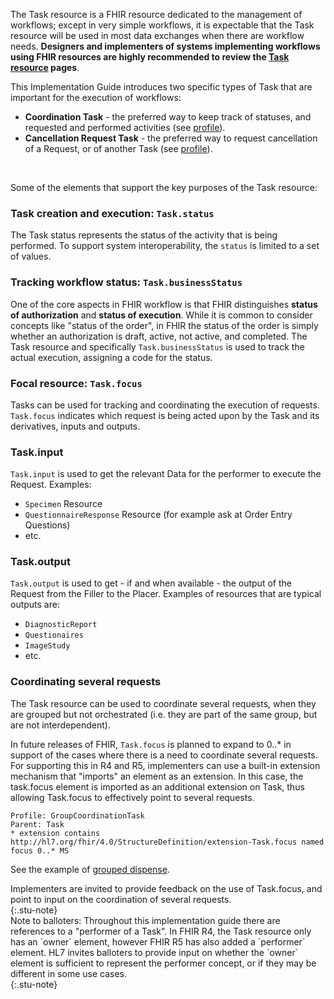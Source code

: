 The Task resource is a FHIR resource dedicated to the management of workflows; 
except in very simple workflows, it is expectable that the Task resource will be used in most data exchanges when there are workflow needs. 
**Designers and implementers of systems implementing workflows using FHIR resources are highly recommended to review the [Task resource](https://hl7.org/fhir/Task) pages**.


This Implementation Guide introduces two specific types of Task that are important for the execution of workflows:
* **Coordination Task** - the preferred way to keep track of statuses, and requested and performed activities (see [profile](StructureDefinition-coordination-task.html)).
* **Cancellation Request Task** - the preferred way to request cancellation of a Request, or of another Task (see [profile](StructureDefinition-cancellation-request-task.html)).  

<br>

Some of the elements that support the key purposes of the Task resource:

### Task creation and execution: **`Task.status`** 
The Task status represents the status of the activity that is being performed. To support system interoperability, the `status` is limited to a set of values.  

### Tracking workflow status: **`Task.businessStatus`**
One of the core aspects in FHIR workflow is that FHIR distinguishes **status of authorization** and **status of execution**. While it is common to consider concepts like "status of the order", in FHIR the status of the order is simply whether an authorization is draft, active, not active, and completed.
The Task resource and specifically `Task.businessStatus` is used to track the actual execution, assigning a code for the status.  

### Focal resource: **`Task.focus`**
Tasks can be used for tracking and coordinating the execution of requests. `Task.focus` indicates which request is being acted upon by the Task and its derivatives, inputs and outputs.   

### Task.input
`Task.input` is used to get the relevant Data for the performer to execute the Request. Examples:
- `Specimen` Resource
- `QuestionnaireResponse` Resource (for example ask at Order Entry Questions)
- etc.


### Task.output
`Task.output` is used to get - if and when available - the output of the Request from the Filler to the Placer. Examples of resources that are typical outputs are:
- `DiagnosticReport`
- `Questionaires`
- `ImageStudy`
- etc.


### Coordinating several requests
The Task resource can be used to coordinate several requests, when they are grouped but not orchestrated (i.e. they are part of the same group, but are not interdependent). 

In future releases of FHIR, `Task.focus` is planned to expand to 0..* in support of the cases where there is a need to coordinate several requests. For supporting this in R4 and R5, implementers can use a built-in extension mechanism that "imports" an element as an extension. In this case, the task.focus element is imported as an additional extension on Task, thus allowing Task.focus to effectively point to several requests.

```
Profile: GroupCoordinationTask
Parent: Task
* extension contains http://hl7.org/fhir/4.0/StructureDefinition/extension-Task.focus named focus 0..* MS
```
See the example of [grouped dispense](ex4-meds-grouped-dispense.html). 



<div markdown="1">
Implementers are invited to provide feedback on the use of Task.focus, and point to input on the coordination of several requests.
</div>
{:.stu-note}

<div markdown="1">
Note to balloters: Throughout this implementation guide there are references to a "performer of a Task". In FHIR R4, the Task resource only has an `owner` element, however FHIR R5 has also added a `performer` element. HL7 invites balloters to provide input on whether the `owner` element is sufficient to represent the performer concept, or if they may be different in some use cases.
</div>
{:.stu-note}



